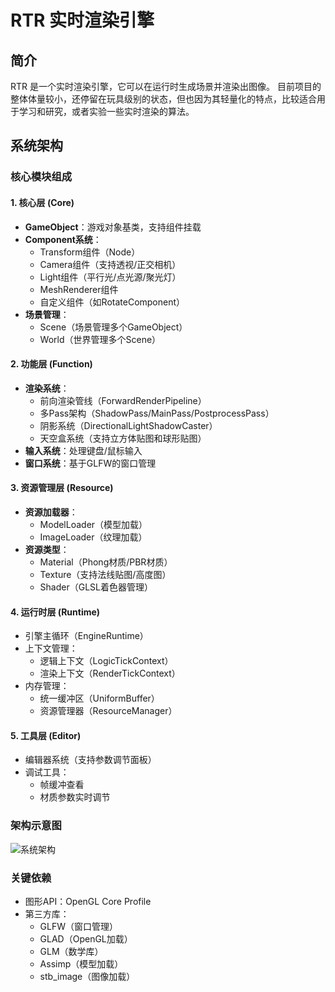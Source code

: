# RTR 实时渲染引擎

## 简介
RTR 是一个实时渲染引擎，它可以在运行时生成场景并渲染出图像。
目前项目的整体体量较小，还停留在玩具级别的状态，但也因为其轻量化的特点，比较适合用于学习和研究，或者实验一些实时渲染的算法。

## 系统架构

### 核心模块组成

#### 1. 核心层 (Core)
- **GameObject**：游戏对象基类，支持组件挂载
- **Component系统**：
  - Transform组件（Node）
  - Camera组件（支持透视/正交相机）
  - Light组件（平行光/点光源/聚光灯）
  - MeshRenderer组件
  - 自定义组件（如RotateComponent）
- **场景管理**：
  - Scene（场景管理多个GameObject）
  - World（世界管理多个Scene）

#### 2. 功能层 (Function)
- **渲染系统**：
  - 前向渲染管线（ForwardRenderPipeline）
  - 多Pass架构（ShadowPass/MainPass/PostprocessPass）
  - 阴影系统（DirectionalLightShadowCaster）
  - 天空盒系统（支持立方体贴图和球形贴图）
- **输入系统**：处理键盘/鼠标输入
- **窗口系统**：基于GLFW的窗口管理

#### 3. 资源管理层 (Resource)
- **资源加载器**：
  - ModelLoader（模型加载）
  - ImageLoader（纹理加载）
- **资源类型**：
  - Material（Phong材质/PBR材质）
  - Texture（支持法线贴图/高度图）
  - Shader（GLSL着色器管理）

#### 4. 运行时层 (Runtime)
- 引擎主循环（EngineRuntime）
- 上下文管理：
  - 逻辑上下文（LogicTickContext）
  - 渲染上下文（RenderTickContext）
- 内存管理：
  - 统一缓冲区（UniformBuffer）
  - 资源管理器（ResourceManager）

#### 5. 工具层 (Editor)
- 编辑器系统（支持参数调节面板）
- 调试工具：
  - 帧缓冲查看
  - 材质参数实时调节

### 架构示意图
![系统架构](docs/image/arch_fig.jpg)

### 关键依赖
- 图形API：OpenGL Core Profile
- 第三方库：
  - GLFW（窗口管理）
  - GLAD（OpenGL加载）
  - GLM（数学库）
  - Assimp（模型加载）
  - stb_image（图像加载）



